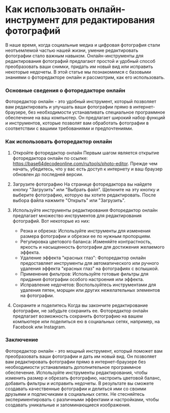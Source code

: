 Как использовать онлайн-инструмент для редактирования фотографий
================================================================

В наше время, когда социальные медиа и цифровая фотография стали неотъемлемой частью нашей жизни, умение редактировать фотографии стало важным навыком. Онлайн-инструменты для редактирования фотографий предлагают простой и удобный способ преобразовать ваши снимки, придать им новый вид или исправить некоторые недочеты. В этой статье мы познакомимся с базовыми знаниями о фоторедакторе онлайн и рассмотрим, как его использовать.

### Основные сведения о фоторедакторе онлайн

Фоторедактор онлайн - это удобный инструмент, который позволяет вам редактировать и улучшать ваши фотографии прямо в интернет-браузере, без необходимости устанавливать специальное программное обеспечение на ваш компьютер. Он предлагает широкий набор функций и инструментов, которые позволят вам обработать фотографии в соответствии с вашими требованиями и предпочтениями.

### Как использовать фоторедактор онлайн

1. Откройте фоторедактор онлайн Первым шагом является открытие фоторедактора онлайн по ссылке: <https://base64decodeonline.com/ru/tools/photo-editor>. Прежде чем начать, убедитесь, что у вас есть доступ к интернету и ваш браузер обновлен до последней версии.
2. Загрузите фотографию На странице фоторедактора вы найдете кнопку "Загрузить" или "Выбрать файл". Щелкните на эту кнопку и выберите фотографию, которую вы хотите редактировать. После выбора файла нажмите "Открыть" или "Загрузить".
3. Используйте инструменты редактирования Фоторедактор онлайн предлагает множество инструментов для редактирования фотографий. Вот некоторые из них:
    
    
    - Резка и обрезка: Используйте инструменты для изменения размера фотографии и обрезки ее по нужным пропорциям.
    - Регулировка цветового баланса: Изменяйте контрастность, яркость и насыщенность фотографии для достижения желаемого эффекта.
    - Удаление эффекта "красных глаз": Фоторедактор онлайн предоставляет инструменты для автоматического или ручного удаления эффекта "красных глаз" на фотографиях с вспышкой.
    - Применение фильтров: Используйте готовые фильтры для придания фотографии особого настроения или эффекта.
    - Исправление недочетов: Воспользуйтесь инструментами для удаления пятен, морщин или других нежелательных элементов на фотографии.
4. Сохраните и поделитесь Когда вы закончите редактирование фотографии, не забудьте сохранить ее. Фоторедактор онлайн предлагает возможность сохранить фотографию на вашем компьютере или поделиться ею в социальных сетях, например, на Facebook или Instagram.

### Заключение

Фоторедактор онлайн - это мощный инструмент, который поможет вам преобразовать ваши фотографии и дать им новый вид. Он позволяет вам редактировать фотографии прямо в интернет-браузере без необходимости устанавливать дополнительное программное обеспечение. Используйте инструменты редактирования, чтобы изменить размер и обрезать фотографию, настроить цветовой баланс, добавить фильтры и исправить недочеты. В результате вы сможете создавать качественные фотографии и делиться ими со своими друзьями и подписчиками в социальных сетях. Не стесняйтесь экспериментировать с различными эффектами и настройками, чтобы создавать уникальные и запоминающиеся изображения.